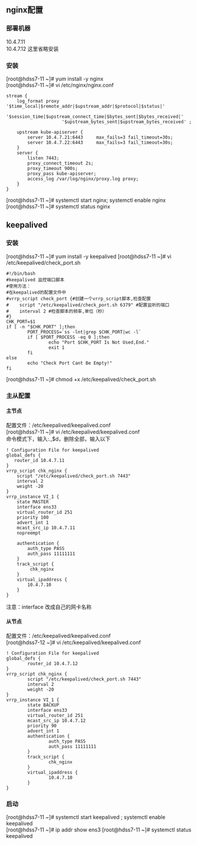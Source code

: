## nginx配置
### 部署机器
10.4.7.11   
10.4.7.12  这里省略安装

### 安装
[root@hdss7-11 ~]# yum install -y nginx  
[root@hdss7-11 ~]# vi /etc/nginx/nginx.conf  
```base
stream {
    log_format proxy '$time_local|$remote_addr|$upstream_addr|$protocol|$status|'
                     '$session_time|$upstream_connect_time|$bytes_sent|$bytes_received|'
                     '$upstream_bytes_sent|$upstream_bytes_received' ;

    upstream kube-apiserver {
        server 10.4.7.21:6443     max_fails=3 fail_timeout=30s;
        server 10.4.7.22:6443     max_fails=3 fail_timeout=30s;
    }
    server {
        listen 7443;
        proxy_connect_timeout 2s;
        proxy_timeout 900s;
        proxy_pass kube-apiserver;
        access_log /var/log/nginx/proxy.log proxy;
    }
}
```
[root@hdss7-11 ~]#  systemctl start nginx; systemctl enable nginx
[root@hdss7-11 ~]# systemctl status nginx  


## keepalived  
### 安装
[root@hdss7-11 ~]# yum install -y keepalived 
[root@hdss7-11 ~]# vi /etc/keepalived/check_port.sh  
```base
#!/bin/bash
#keepalived 监控端口脚本
#使用方法：
#在keepalived的配置文件中
#vrrp_script check_port {#创建一个vrrp_script脚本,检查配置
#    script "/etc/keepalived/check_port.sh 6379" #配置监听的端口
#    interval 2 #检查脚本的频率,单位（秒）
#}
CHK_PORT=$1
if [ -n "$CHK_PORT" ];then
        PORT_PROCESS=`ss -lnt|grep $CHK_PORT|wc -l`
        if [ $PORT_PROCESS -eq 0 ];then
                echo "Port $CHK_PORT Is Not Used,End."
                exit 1
        fi
else
        echo "Check Port Cant Be Empty!"
fi
```
[root@hdss7-11 ~]# chmod +x /etc/keepalived/check_port.sh  

### 主从配置
#### 主节点
配置文件：/etc/keepalived/keepalived.conf  
[root@hdss7-11 ~]# vi /etc/keepalived/keepalived.conf  
命令模式下，输入:.,$d，删除全部，输入以下    
```base
! Configuration File for keepalived
global_defs {
   router_id 10.4.7.11
}
vrrp_script chk_nginx {
    script "/etc/keepalived/check_port.sh 7443"
    interval 2
    weight -20
}
vrrp_instance VI_1 {
    state MASTER
    interface ens33
    virtual_router_id 251
    priority 100
    advert_int 1
    mcast_src_ip 10.4.7.11
    nopreempt

    authentication {
        auth_type PASS
        auth_pass 11111111
    }
    track_script {
         chk_nginx
    }
    virtual_ipaddress {
        10.4.7.10
    }
}
```
注意：interface 改成自己的网卡名称

#### 从节点
配置文件：/etc/keepalived/keepalived.conf  
[root@hdss7-12 ~]# vi /etc/keepalived/keepalived.conf  
```base
! Configuration File for keepalived
global_defs {
        router_id 10.4.7.12
}
vrrp_script chk_nginx {
        script "/etc/keepalived/check_port.sh 7443"
        interval 2
        weight -20
}
vrrp_instance VI_1 {
        state BACKUP
        interface ens33
        virtual_router_id 251
        mcast_src_ip 10.4.7.12
        priority 90
        advert_int 1
        authentication {
                auth_type PASS
                auth_pass 11111111
        }
        track_script {
                chk_nginx
        }
        virtual_ipaddress {
                10.4.7.10
        }
}
```

### 启动
[root@hdss7-11 ~]# systemctl start keepalived ; systemctl enable keepalived  
[root@hdss7-11 ~]# ip addr show ens3 
[root@hdss7-11 ~]# systemctl status keepalived  
